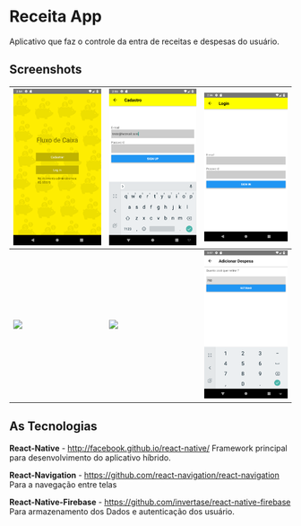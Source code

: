 # Receita App
Aplicativo que faz o controle da entra de receitas e despesas do usuário.

## Screenshots
| <img src="src/assets/screenshots/screenshot.png" width="300"> | <img src="src/assets/screenshots/screenshot2.png" width="300"> | <img src="src/assets/screenshots/screenshot3.png" width="300"> |
|---|---|---|
| <img src="src/assets/screenshots/screenshot.png4" width="300"> | <img src="src/assets/screenshots/screenshot.png5" width="300"> | <img src="src/assets/screenshots/screenshot6.png" width="300"> |

## As Tecnologias
**React-Native** - http://facebook.github.io/react-native/
Framework principal para desenvolvimento do aplicativo híbrido.

**React-Navigation** - https://github.com/react-navigation/react-navigation
Para a navegação entre telas

**React-Native-Firebase** - https://github.com/invertase/react-native-firebase
Para armazenamento dos Dados e autenticação dos usuário.
